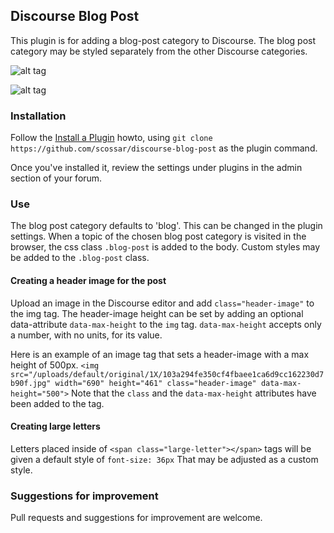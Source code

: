 ## Discourse Blog Post

This plugin is for adding a blog-post category to Discourse. The blog post category
may be styled separately from the other Discourse categories.


![alt tag](https://cloud.githubusercontent.com/assets/2975917/10718114/f17f1dec-7b27-11e5-8efd-28a65c00bb53.png)


![alt tag](https://cloud.githubusercontent.com/assets/2975917/10718116/fa4ac7e6-7b27-11e5-81fe-edb8614c540b.png)


### Installation

Follow the [Install a Plugin](https://meta.discourse.org/t/install-a-plugin/19157) howto, using
`git clone https://github.com/scossar/discourse-blog-post` as the plugin command.

Once you've installed it, review the settings under plugins in the admin section of your
forum.


### Use

The blog post category defaults to 'blog'. This can be changed in the plugin settings.
When a topic of the chosen blog post category is visited in the browser, the css class
`.blog-post` is added to the body. Custom styles may be added to the `.blog-post` class.


#### Creating a header image for the post

Upload an image in the Discourse editor and add `class="header-image"` to the img tag.
The header-image height can be set by adding an optional data-attribute `data-max-height` to the
`img` tag. `data-max-height` accepts only a number, with no units, for its value.

Here is an example of an image tag that sets a header-image with a max height of 500px.
`<img src="/uploads/default/original/1X/103a294fe350cf4fbaee1ca6d9cc162230d7b90f.jpg" width="690" height="461" class="header-image" data-max-height="500">`
Note that the `class` and the `data-max-height` attributes have been added to the tag.

#### Creating large letters

Letters placed inside of `<span class="large-letter"></span>` tags will be given a default
style of `font-size: 36px` That may be adjusted as a custom style.

### Suggestions for improvement

Pull requests and suggestions for improvement are welcome.
